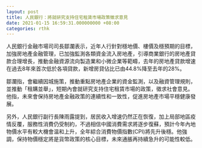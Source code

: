 ```yaml
---
layout: post
title: 人民銀行：將就研究支持住宅租賃市場政策徵求意見
date: 2021-01-15 16:59:31.000000000 +08:00
categories: rthk
---
```


人民銀行金融市場司司長鄒瀾表示，近年人行針對穩地價、樓價及穩預期的目標，加強房地產金融管理，已加強監測各類資金流入房地產，引導商業銀行的房地產貸款合理增長，推動金融資源流向製造業和小微企業等範疇，去年的房地產貸款增速在過去8年來首次低於各項貸款，新增房貸佔比已由44.8%降至去年的28%。

鄒瀾指，會繼續因城施策，推動重點房地產企業的資金監測，以及融資管理規則，並推動「租購並舉」，短期內會就研究支持住宅租賃市場的政策，徵求社會意見。他指，未來會保持房地產金融政策的連續性和一致性，促進房地產市場平穩健康發展。

另外，人民銀行副行長陳雨露提到，居民收入增速仍然正在恢復，加上局部地區疫情反覆，服務性消費仍受制約，不過相信中國消費需求將逐步復蘇，預計今年內地物價水平有較大機會温和上升，全年綜合消費物價指數(CPI)將先升後穩。他強調，保持物價穩定將是貨幣政策的核心目標，未來通脹再持續急升的可能性較低。
